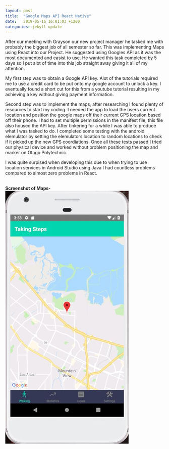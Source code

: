 ```yaml
---
layout: post
title:  "Google Maps API React Native"
date:   2019-05-16 16:01:03 +1200
categories: jekyll update
--- 
```


After our meeting with Grayson our new project manager he tasked me with probably the biggest job of all semester so far. This was implementing Maps using React into our Project. He suggested using Googles API as it was the most documented and easist to use. He wanted this task completed by 5 days so I put alot of time into this job straight away giving it all of my attention.

My first step was to obtain a Google API key. Alot of the tutorials required me to use a credit card to be put onto my google account to unlock a key. I eventually found a short cut for this from a youtube tutorial resulting in my achieving a key without giving payment information. 

Second step was to implement the maps, after researching I found plenty of resources to start my coding. I needed the app to load the users current location and position the google maps off their current GPS location based off their phone. I had to set multiple permissions in the manifest file, this file also housed the API key. After tinkering for a while I was able to produce what I was tasked to do. I completed some testing with the android elemulator by setting the elemulators location to random locations to check if it picked up the new GPS coordiations. Once all these tests passed I tried our physical device and worked without problem positioning the map and marker on Otago Polytechnic.

I was quite surpised when developing this due to when trying to use location services in Android Studio using Java I had countless problems compared to almost zero problems in React.<br><br>

**Screenshot of Maps-**<br>
![](/assets/may16_1.JPG)